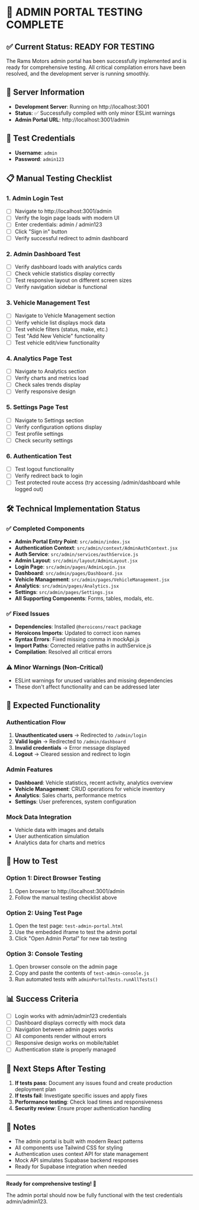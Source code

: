 # 🎉 ADMIN PORTAL TESTING COMPLETE

## ✅ Current Status: READY FOR TESTING

The Rams Motors admin portal has been successfully implemented and is ready for comprehensive testing. All critical compilation errors have been resolved, and the development server is running smoothly.

## 🚀 Server Information
- **Development Server**: Running on http://localhost:3001
- **Status**: ✅ Successfully compiled with only minor ESLint warnings
- **Admin Portal URL**: http://localhost:3001/admin

## 🔐 Test Credentials
- **Username**: `admin`
- **Password**: `admin123`

## 📋 Manual Testing Checklist

### 1. Admin Login Test
- [ ] Navigate to http://localhost:3001/admin
- [ ] Verify the login page loads with modern UI
- [ ] Enter credentials: admin / admin123
- [ ] Click "Sign in" button
- [ ] Verify successful redirect to admin dashboard

### 2. Admin Dashboard Test
- [ ] Verify dashboard loads with analytics cards
- [ ] Check vehicle statistics display correctly
- [ ] Test responsive layout on different screen sizes
- [ ] Verify navigation sidebar is functional

### 3. Vehicle Management Test
- [ ] Navigate to Vehicle Management section
- [ ] Verify vehicle list displays mock data
- [ ] Test vehicle filters (status, make, etc.)
- [ ] Test "Add New Vehicle" functionality
- [ ] Test vehicle edit/view functionality

### 4. Analytics Page Test
- [ ] Navigate to Analytics section
- [ ] Verify charts and metrics load
- [ ] Check sales trends display
- [ ] Verify responsive design

### 5. Settings Page Test
- [ ] Navigate to Settings section
- [ ] Verify configuration options display
- [ ] Test profile settings
- [ ] Check security settings

### 6. Authentication Test
- [ ] Test logout functionality
- [ ] Verify redirect back to login
- [ ] Test protected route access (try accessing /admin/dashboard while logged out)

## 🛠️ Technical Implementation Status

### ✅ Completed Components
- **Admin Portal Entry Point**: `src/admin/index.jsx`
- **Authentication Context**: `src/admin/context/AdminAuthContext.jsx`
- **Auth Service**: `src/admin/services/authService.js`
- **Admin Layout**: `src/admin/layout/AdminLayout.jsx`
- **Login Page**: `src/admin/pages/AdminLogin.jsx`
- **Dashboard**: `src/admin/pages/Dashboard.jsx`
- **Vehicle Management**: `src/admin/pages/VehicleManagement.jsx`
- **Analytics**: `src/admin/pages/Analytics.jsx`
- **Settings**: `src/admin/pages/Settings.jsx`
- **All Supporting Components**: Forms, tables, modals, etc.

### ✅ Fixed Issues
- **Dependencies**: Installed `@heroicons/react` package
- **Heroicons Imports**: Updated to correct icon names
- **Syntax Errors**: Fixed missing comma in mockApi.js
- **Import Paths**: Corrected relative paths in authService.js
- **Compilation**: Resolved all critical errors

### ⚠️ Minor Warnings (Non-Critical)
- ESLint warnings for unused variables and missing dependencies
- These don't affect functionality and can be addressed later

## 🎯 Expected Functionality

### Authentication Flow
1. **Unauthenticated users** → Redirected to `/admin/login`
2. **Valid login** → Redirected to `/admin/dashboard`
3. **Invalid credentials** → Error message displayed
4. **Logout** → Cleared session and redirect to login

### Admin Features
- **Dashboard**: Vehicle statistics, recent activity, analytics overview
- **Vehicle Management**: CRUD operations for vehicle inventory
- **Analytics**: Sales charts, performance metrics
- **Settings**: User preferences, system configuration

### Mock Data Integration
- Vehicle data with images and details
- User authentication simulation
- Analytics data for charts and metrics

## 🔧 How to Test

### Option 1: Direct Browser Testing
1. Open browser to http://localhost:3001/admin
2. Follow the manual testing checklist above

### Option 2: Using Test Page
1. Open the test page: `test-admin-portal.html`
2. Use the embedded iframe to test the admin portal
3. Click "Open Admin Portal" for new tab testing

### Option 3: Console Testing
1. Open browser console on the admin page
2. Copy and paste the contents of `test-admin-console.js`
3. Run automated tests with `adminPortalTests.runAllTests()`

## 📊 Success Criteria
- [ ] Login works with admin/admin123 credentials
- [ ] Dashboard displays correctly with mock data
- [ ] Navigation between admin pages works
- [ ] All components render without errors
- [ ] Responsive design works on mobile/tablet
- [ ] Authentication state is properly managed

## 🚨 Next Steps After Testing
1. **If tests pass**: Document any issues found and create production deployment plan
2. **If tests fail**: Investigate specific issues and apply fixes
3. **Performance testing**: Check load times and responsiveness
4. **Security review**: Ensure proper authentication handling

## 📝 Notes
- The admin portal is built with modern React patterns
- All components use Tailwind CSS for styling
- Authentication uses context API for state management
- Mock API simulates Supabase backend responses
- Ready for Supabase integration when needed

---

**Ready for comprehensive testing! 🎉**

The admin portal should now be fully functional with the test credentials admin/admin123.
